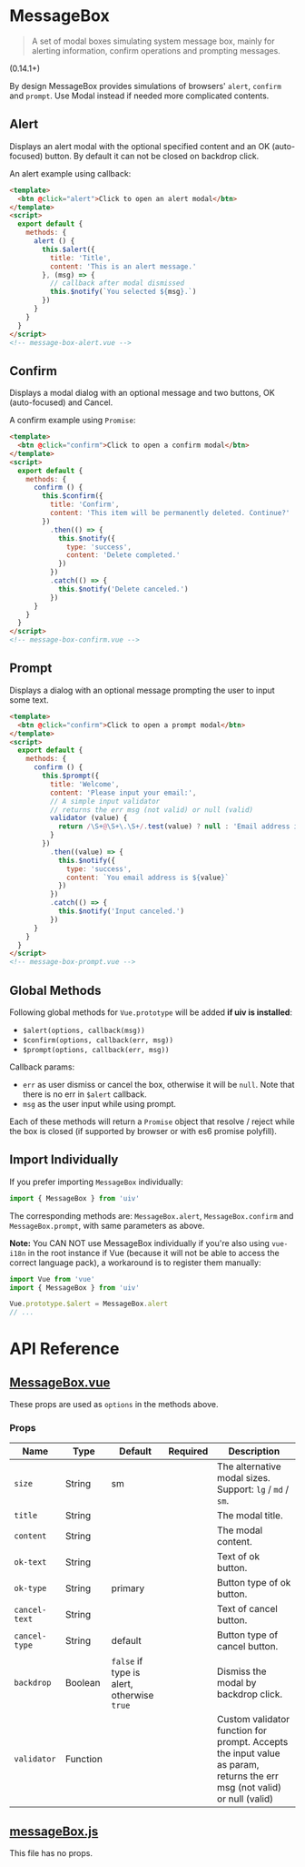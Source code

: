 # MessageBox

> A set of modal boxes simulating system message box, mainly for alerting information, confirm operations and prompting messages.

(0.14.1+)

By design MessageBox provides simulations of browsers' `alert`, `confirm` and `prompt`. Use Modal instead if needed more complicated contents.

## Alert

Displays an alert modal with the optional specified content and an OK (auto-focused) button. By default it can not be closed on backdrop click.

An alert example using callback:

```html
<template>
  <btn @click="alert">Click to open an alert modal</btn>
</template>
<script>
  export default {
    methods: {
      alert () {
        this.$alert({
          title: 'Title',
          content: 'This is an alert message.'
        }, (msg) => {
          // callback after modal dismissed
          this.$notify(`You selected ${msg}.`)
        })
      }
    }
  }
</script>
<!-- message-box-alert.vue -->
```

## Confirm

Displays a modal dialog with an optional message and two buttons, OK (auto-focused) and Cancel.

A confirm example using `Promise`:

```html
<template>
  <btn @click="confirm">Click to open a confirm modal</btn>
</template>
<script>
  export default {
    methods: {
      confirm () {
        this.$confirm({
          title: 'Confirm',
          content: 'This item will be permanently deleted. Continue?'
        })
          .then(() => {
            this.$notify({
              type: 'success',
              content: 'Delete completed.'
            })
          })
          .catch(() => {
            this.$notify('Delete canceled.')
          })
      }
    }
  }
</script>
<!-- message-box-confirm.vue -->
```

## Prompt

Displays a dialog with an optional message prompting the user to input some text.

```html
<template>
  <btn @click="confirm">Click to open a prompt modal</btn>
</template>
<script>
  export default {
    methods: {
      confirm () {
        this.$prompt({
          title: 'Welcome',
          content: 'Please input your email:',
          // A simple input validator
          // returns the err msg (not valid) or null (valid)
          validator (value) {
            return /\S+@\S+\.\S+/.test(value) ? null : 'Email address is not valid!'
          }
        })
          .then((value) => {
            this.$notify({
              type: 'success',
              content: `You email address is ${value}`
            })
          })
          .catch(() => {
            this.$notify('Input canceled.')
          })
      }
    }
  }
</script>
<!-- message-box-prompt.vue -->
```

## Global Methods

Following global methods for `Vue.prototype` will be added **if uiv is installed**:
 
* `$alert(options, callback(msg))`
* `$confirm(options, callback(err, msg))`
* `$prompt(options, callback(err, msg))`

Callback params:

* `err` as user dismiss or cancel the box, otherwise it will be `null`. Note that there is no err in `$alert` callback.
* `msg` as the user input while using prompt.

Each of these methods will return a `Promise` object that resolve / reject while the box is closed (if supported by browser or with es6 promise polyfill).

## Import Individually

If you prefer importing `MessageBox` individually:

```javascript
import { MessageBox } from 'uiv'
```

The corresponding methods are: `MessageBox.alert`, `MessageBox.confirm` and `MessageBox.prompt`, with same parameters as above.

**Note:** You CAN NOT use MessageBox individually if you're also using `vue-i18n` in the root instance if Vue (because it will not be able to access the correct language pack), a workaround is to register them manually:

```javascript
import Vue from 'vue'
import { MessageBox } from 'uiv'

Vue.prototype.$alert = MessageBox.alert
// ...
```

# API Reference

## [MessageBox.vue](https://github.com/wxsms/uiv/blob/release/src/services/messagebox/MessageBox.vue)

These props are used as `options` in the methods above.

### Props

Name           | Type       | Default  | Required | Description
----------     | ---------- | -------- | -------- | -----------------------
`size`         | String     | sm       |          | The alternative modal sizes. Support: `lg` / `md` / `sm`.
`title`        | String     |          |          | The modal title.
`content`      | String     |          |          | The modal content.
`ok-text`      | String     |          |          | Text of ok button.
`ok-type`      | String     | primary  |          | Button type of ok button.
`cancel-text`  | String     |          |          | Text of cancel button.
`cancel-type`  | String     | default  |          | Button type of cancel button.
`backdrop`     | Boolean    | `false` if type is alert, otherwise `true` |          | Dismiss the modal by backdrop click.
`validator`    | Function   |          |          | Custom validator function for prompt. Accepts the input value as param, returns the err msg (not valid) or null (valid)

## [messageBox.js](https://github.com/wxsms/uiv/blob/release/src/services/messagebox/messageBox.js)

This file has no props.
